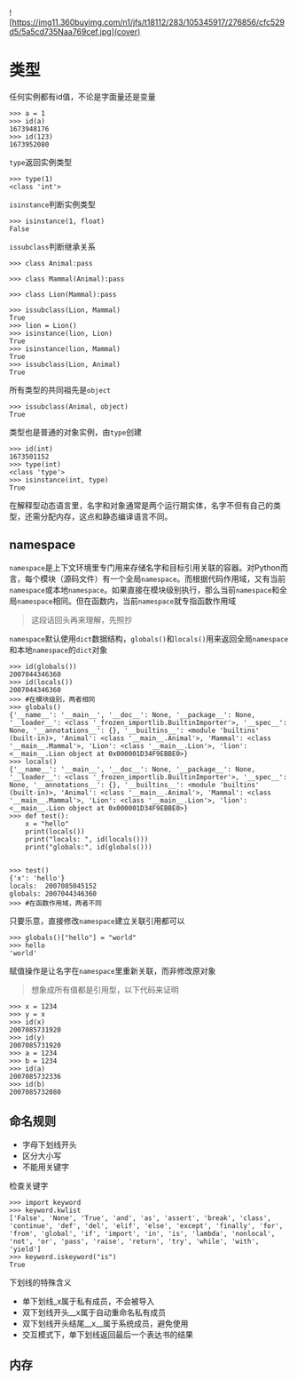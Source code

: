![https://img11.360buyimg.com/n1/jfs/t18112/283/105345917/276856/cfc529d5/5a5cd735Naa769cef.jpg](cover)

# 类型

任何实例都有id值，不论是字面量还是变量
```
>>> a = 1
>>> id(a)
1673948176
>>> id(123)
1673952080
```

`type`返回实例类型
```
>>> type(1)
<class 'int'>
```

`isinstance`判断实例类型
```
>>> isinstance(1, float)
False
```

`issubclass`判断继承关系
```
>>> class Animal:pass

>>> class Mammal(Animal):pass

>>> class Lion(Mammal):pass

>>> issubclass(Lion, Mammal)
True
>>> lion = Lion()
>>> isinstance(lion, Lion)
True
>>> isinstance(lion, Mammal)
True
>>> issubclass(Lion, Animal)
True
```

所有类型的共同祖先是`object`
```
>>> issubclass(Animal, object)
True
```

类型也是普通的对象实例，由`type`创建
```
>>> id(int)
1673501152
>>> type(int)
<class 'type'>
>>> isinstance(int, type)
True
```

在解释型动态语言里，名字和对象通常是两个运行期实体，名字不但有自己的类型，还需分配内存，这点和静态编译语言不同。

## namespace

`namespace`是上下文环境里专门用来存储名字和目标引用关联的容器。对Python而言，每个模块（源码文件）有一个全局`namespace`。而根据代码作用域，又有当前`namespace`或本地`namespace`。如果直接在模块级别执行，那么当前`namespace`和全局`namespace`相同。但在函数内，当前`namespace`就专指函数作用域

>这段话回头再来理解，先照抄

`namespace`默认使用`dict`数据结构，`globals()`和`locals()`用来返回全局`namespace`和本地`namespace`的`dict`对象
```
>>> id(globals())
2007044346360
>>> id(locals())
2007044346360
>>> #在模块级别，两者相同
>>> globals()
{'__name__': '__main__', '__doc__': None, '__package__': None, '__loader__': <class '_frozen_importlib.BuiltinImporter'>, '__spec__': None, '__annotations__': {}, '__builtins__': <module 'builtins' (built-in)>, 'Animal': <class '__main__.Animal'>, 'Mammal': <class '__main__.Mammal'>, 'Lion': <class '__main__.Lion'>, 'lion': <__main__.Lion object at 0x000001D34F9EBBE0>}
>>> locals()
{'__name__': '__main__', '__doc__': None, '__package__': None, '__loader__': <class '_frozen_importlib.BuiltinImporter'>, '__spec__': None, '__annotations__': {}, '__builtins__': <module 'builtins' (built-in)>, 'Animal': <class '__main__.Animal'>, 'Mammal': <class '__main__.Mammal'>, 'Lion': <class '__main__.Lion'>, 'lion': <__main__.Lion object at 0x000001D34F9EBBE0>}
>>> def test():
	x = "hello"
	print(locals())
	print("locals: ", id(locals()))
	print("globals:", id(globals()))

	
>>> test()
{'x': 'hello'}
locals:  2007085045152
globals: 2007044346360
>>> #在函数作用域，两者不同
```

只要乐意，直接修改`namespace`建立关联引用都可以
```
>>> globals()["hello"] = "world"
>>> hello
'world'
```

赋值操作是让名字在`namespace`里重新关联，而非修改原对象  
>想象成所有值都是引用型，以下代码来证明
```
>>> x = 1234
>>> y = x
>>> id(x)
2007085731920
>>> id(y)
2007085731920
>>> a = 1234
>>> b = 1234
>>> id(a)
2007085732336
>>> id(b)
2007085732080
```

## 命名规则

* 字母下划线开头
* 区分大小写
* 不能用关键字

检查关键字
```
>>> import keyword
>>> keyword.kwlist
['False', 'None', 'True', 'and', 'as', 'assert', 'break', 'class', 'continue', 'def', 'del', 'elif', 'else', 'except', 'finally', 'for', 'from', 'global', 'if', 'import', 'in', 'is', 'lambda', 'nonlocal', 'not', 'or', 'pass', 'raise', 'return', 'try', 'while', 'with', 'yield']
>>> keyword.iskeyword("is")
True
```

下划线的特殊含义

* 单下划线_x属于私有成员，不会被导入
* 双下划线开头__x属于自动重命名私有成员
* 双下划线开头结尾__x__属于系统成员，避免使用
* 交互模式下，单下划线返回最后一个表达书的结果

## 内存

